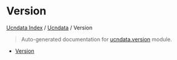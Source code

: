 # Version

[Ucndata Index](../README.md#ucndata-index) / [Ucndata](./index.md#ucndata) / Version

> Auto-generated documentation for [ucndata.version](../../ucndata/version.py) module.
- [Version](#version)
